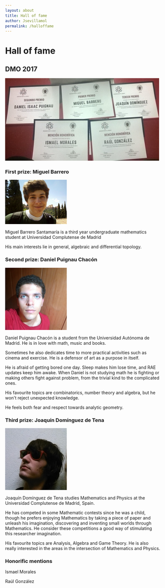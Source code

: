 ```yaml
---
layout: about
title: Hall of fame
author: Jsevillamol
permalink: /halloffame
---
```

# Hall of fame

## DMO 2017

<img src="/images/dmo2017.jpg" alt="Prizes DMO 2017" style="width: 500px;"/>

### First prize: Miguel Barrero
<img src="/images/people/MBarrero.jpg" alt="Miguel Barrero" style="width: 200px;"/>

Miguel Barrero Santamaría is a third year undergraduate mathematics student at Universidad Complutense de Madrid

His main interests lie in general, algebraic and differential topology.

### Second prize: Daniel Puignau Chacón
<img src="/images/people/DPuignau.jpeg" alt="Daniel Puignau" style="width: 200px;"/>

Daniel Puignau Chacón is a student from the Universidad Autónoma de Madrid. He is in love with math, music and books.

Sometimes he also dedicates time to more practical activities such as cinema and exercise. He is a defensor of art as a purpose in itself.

He is afraid of getting bored one day. Sleep makes him lose time, and RAE updates keep him awake. When Daniel is not studying math he is fighting or making others fight against problem, from the trivial kind to the complicated ones.

His favourite topics are combinatorics, number theory and algebra, but he won't reject unexpected knowledge.

He feels both fear and respect towards analytic geometry.

### Third prize: Joaquín Domínguez de Tena
<img src="/images/people/joaquin_dominguez.jpg" alt="Joaquín Domínguez" style="width: 200px;"/>

Joaquín Domínguez de Tena studies Mathematics and Physics at the Universidad Complutense de Madrid, Spain.

He has competed in some Mathematic contests since he was a child, though he prefers enjoying Mathematics by taking a piece of paper and unleash his imagination, discovering and inventing small worlds through Mathematics. He consider these competitions a good way of stimulating this researcher imagination.

His favourite topics are Analysis, Algebra and Game Theory. He is also really interested in the areas in the intersection of Mathematics and Physics.

### Honorific mentions

Ismael Morales

Raúl González
